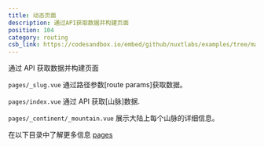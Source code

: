 ```yaml
---
title: 动态页面
description: 通过API获取数据并构建页面
position: 104
category: routing
csb_link: https://codesandbox.io/embed/github/nuxtlabs/examples/tree/master/routing/dynamic-pages?fontsize=14&hidenavigation=1&module=%2Fpages%2F_continent%2F_mountain.vue&theme=dark&view=editor
---
```


通过 API 获取数据并构建页面

<example-intro></example-intro>

`pages/_slug.vue` 通过路径参数[route params]获取数据。

`pages/index.vue` 通过 API 获取[山脉]数据.

`pages/_continent/_mountain.vue` 展示大陆上每个山脉的详细信息。

<base-alert type="next">

在以下目录中了解更多信息 [pages](/docs/2.x/directory-structure/pages)

</base-alert>

<code-sandbox :src="csb_link"></code-sandbox>
